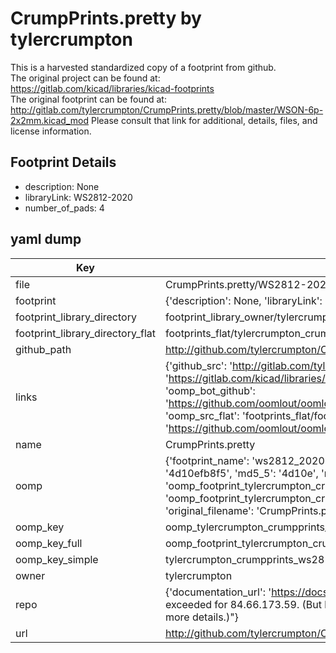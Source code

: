 # CrumpPrints.pretty by tylercrumpton  
This is a harvested standardized copy of a footprint from github.  
The original project can be found at:  
https://gitlab.com/kicad/libraries/kicad-footprints  
The original footprint can be found at:
http://gitlab.com/tylercrumpton/CrumpPrints.pretty/blob/master/WSON-6p-2x2mm.kicad_mod
Please consult that link for additional, details, files, and license information.  
## Footprint Details
* description: None  
* libraryLink: WS2812-2020  
* number_of_pads: 4  
## yaml dump  
| Key | Value |  
| --- | --- |  
| file | CrumpPrints.pretty/WS2812-2020.kicad_mod |  
| footprint | {'description': None, 'libraryLink': 'WS2812-2020', 'number_of_pads': 4} |  
| footprint_library_directory | footprint_library_owner/tylercrumpton_CrumpPrints.pretty |  
| footprint_library_directory_flat | footprints_flat/tylercrumpton_crumpprints_ws2812_2020/working |  
| github_path | http://github.com/tylercrumpton/CrumpPrints.pretty/blob/master/WS2812-2020.kicad_mod |  
| links | {'github_src': 'http://gitlab.com/tylercrumpton/CrumpPrints.pretty/blob/master/WSON-6p-2x2mm.kicad_mod', 'github_src_repo': 'https://gitlab.com/kicad/libraries/kicad-footprints', 'oomp_bot': 'footprints/tylercrumpton_crumpprints_ws2812_2020/working', 'oomp_bot_github': 'https://github.com/oomlout/oomlout_oomp_footprint_bot/tree/main/footprints/tylercrumpton_crumpprints_ws2812_2020/working', 'oomp_src_flat': 'footprints_flat/footprints_flat/tylercrumpton_crumpprints_ws2812_2020/working', 'oomp_src_flat_github': 'https://github.com/oomlout/oomlout_oomp_footprint_src/tree/main/footprints_flat/tylercrumpton_crumpprints_ws2812_2020/working'} |  
| name | CrumpPrints.pretty |  
| oomp | {'footprint_name': 'ws2812_2020', 'library_name': 'crumpprints', 'md5': '4d10efb8f5e6a2bb0895230a666cb2d9', 'md5_10': '4d10efb8f5', 'md5_5': '4d10e', 'md5_6': '4d10ef', 'oomp_key': 'oomp_tylercrumpton_crumpprints_ws2812_2020', 'oomp_key_extra': 'oomp_footprint_tylercrumpton_crumpprints_ws2812_2020', 'oomp_key_full': 'oomp_footprint_tylercrumpton_crumpprints_ws2812_2020_4d10ef', 'oomp_key_simple': 'tylercrumpton_crumpprints_ws2812_2020', 'original_filename': 'CrumpPrints.pretty/WS2812-2020.kicad_mod', 'owner_name': 'tylercrumpton'} |  
| oomp_key | oomp_tylercrumpton_crumpprints_ws2812_2020 |  
| oomp_key_full | oomp_footprint_tylercrumpton_crumpprints_ws2812_2020 |  
| oomp_key_simple | tylercrumpton_crumpprints_ws2812_2020 |  
| owner | tylercrumpton |  
| repo | {'documentation_url': 'https://docs.github.com/rest/overview/resources-in-the-rest-api#rate-limiting', 'message': "API rate limit exceeded for 84.66.173.59. (But here's the good news: Authenticated requests get a higher rate limit. Check out the documentation for more details.)"} |  
| url | http://github.com/tylercrumpton/CrumpPrints.pretty |  

